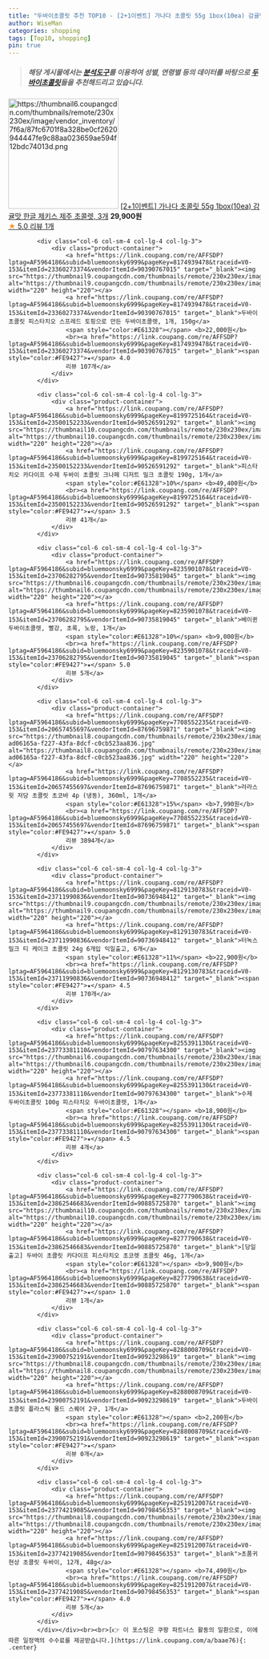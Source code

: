 ```yaml
---
title: "두바이초콜릿 추천 TOP10 - [2+1이벤트] 가나다 초콜릿 55g 1box(10ea) 감귤맛 한글 제키스 제주 초콜렛, 3개"
author: WiseMan
categories: shopping
tags: [Top10, shopping]
pin: true
---
```


> ##### 해당 게시물에서는 [**분석도구**](https://itemscout.io/)를 이용하여 **성별**, **연령별** 등의 데이터를 바탕으로 [**두바이초콜릿**](https://link.coupang.com/a/baae76)들을 추천해드리고 있습니다.
<div class="container"><div class="row">
            <div class="col-6 col-sm-4 col-lg-4 col-lg-3">
                <div class="product-container">
                    <a href="https://link.coupang.com/re/AFFSDP?lptag=AF5964186&subid=bluemoonsky6999&pageKey=7290111935&traceid=V0-153&itemId=18630745055&vendorItemId=85766043816" target="_blank"><img src="https://thumbnail6.coupangcdn.com/thumbnails/remote/230x230ex/image/vendor_inventory/7f6a/87fc6701f8a328be0cf2620944447fe9c88aa023659ae594f12bdc74013d.png" alt="https://thumbnail6.coupangcdn.com/thumbnails/remote/230x230ex/image/vendor_inventory/7f6a/87fc6701f8a328be0cf2620944447fe9c88aa023659ae594f12bdc74013d.png" width="220" height="220"></a>
                    <a href="https://link.coupang.com/re/AFFSDP?lptag=AF5964186&subid=bluemoonsky6999&pageKey=7290111935&traceid=V0-153&itemId=18630745055&vendorItemId=85766043816" target="_blank">[2+1이벤트] 가나다 초콜릿 55g 1box(10ea) 감귤맛 한글 제키스 제주 초콜렛, 3개</a>
                    <span style="color:#E61328"></span> <b>29,900원</b>
                    <br><a href="https://link.coupang.com/re/AFFSDP?lptag=AF5964186&subid=bluemoonsky6999&pageKey=7290111935&traceid=V0-153&itemId=18630745055&vendorItemId=85766043816" target="_blank"><span style="color:#FE9427">★</span> 5.0
                    리뷰 1개</a>
                </div>
            </div>
            
            <div class="col-6 col-sm-4 col-lg-4 col-lg-3">
                <div class="product-container">
                    <a href="https://link.coupang.com/re/AFFSDP?lptag=AF5964186&subid=bluemoonsky6999&pageKey=8174939478&traceid=V0-153&itemId=23360273374&vendorItemId=90390767015" target="_blank"><img src="https://thumbnail9.coupangcdn.com/thumbnails/remote/230x230ex/image/vendor_inventory/08b5/fb8e0f5ae9646460d5d99590e923e16b7352b10ca85b1b441b23daa8a328.jpg" alt="https://thumbnail9.coupangcdn.com/thumbnails/remote/230x230ex/image/vendor_inventory/08b5/fb8e0f5ae9646460d5d99590e923e16b7352b10ca85b1b441b23daa8a328.jpg" width="220" height="220"></a>
                    <a href="https://link.coupang.com/re/AFFSDP?lptag=AF5964186&subid=bluemoonsky6999&pageKey=8174939478&traceid=V0-153&itemId=23360273374&vendorItemId=90390767015" target="_blank">두바이 초콜릿 피스타치오 스프레드 토핑으로 만든 두바이초콜렛, 1개, 150g</a>
                    <span style="color:#E61328"></span> <b>22,000원</b>
                    <br><a href="https://link.coupang.com/re/AFFSDP?lptag=AF5964186&subid=bluemoonsky6999&pageKey=8174939478&traceid=V0-153&itemId=23360273374&vendorItemId=90390767015" target="_blank"><span style="color:#FE9427">★</span> 4.0
                    리뷰 107개</a>
                </div>
            </div>
            
            <div class="col-6 col-sm-4 col-lg-4 col-lg-3">
                <div class="product-container">
                    <a href="https://link.coupang.com/re/AFFSDP?lptag=AF5964186&subid=bluemoonsky6999&pageKey=8199725164&traceid=V0-153&itemId=23500152233&vendorItemId=90526591292" target="_blank"><img src="https://thumbnail10.coupangcdn.com/thumbnails/remote/230x230ex/image/vendor_inventory/2e25/a6971200b0ccded65b59df2ab0d62d15377c75a46ab9eb97a31670579517.png" alt="https://thumbnail10.coupangcdn.com/thumbnails/remote/230x230ex/image/vendor_inventory/2e25/a6971200b0ccded65b59df2ab0d62d15377c75a46ab9eb97a31670579517.png" width="220" height="220"></a>
                    <a href="https://link.coupang.com/re/AFFSDP?lptag=AF5964186&subid=bluemoonsky6999&pageKey=8199725164&traceid=V0-153&itemId=23500152233&vendorItemId=90526591292" target="_blank">피스타치오 카다이프 수제 두바이 초콜릿 크나페 디저트 밀크 초콜릿 190g, 1개</a>
                    <span style="color:#E61328">10%</span> <b>49,400원</b>
                    <br><a href="https://link.coupang.com/re/AFFSDP?lptag=AF5964186&subid=bluemoonsky6999&pageKey=8199725164&traceid=V0-153&itemId=23500152233&vendorItemId=90526591292" target="_blank"><span style="color:#FE9427">★</span> 3.5
                    리뷰 41개</a>
                </div>
            </div>
            
            <div class="col-6 col-sm-4 col-lg-4 col-lg-3">
                <div class="product-container">
                    <a href="https://link.coupang.com/re/AFFSDP?lptag=AF5964186&subid=bluemoonsky6999&pageKey=8235901078&traceid=V0-153&itemId=23706282795&vendorItemId=90735819045" target="_blank"><img src="https://thumbnail6.coupangcdn.com/thumbnails/remote/230x230ex/image/vendor_inventory/7fa4/bd570adf7983412da6c534c01a3643390c53a8cee7dd4d012eac44bdbf0f.jpg" alt="https://thumbnail6.coupangcdn.com/thumbnails/remote/230x230ex/image/vendor_inventory/7fa4/bd570adf7983412da6c534c01a3643390c53a8cee7dd4d012eac44bdbf0f.jpg" width="220" height="220"></a>
                    <a href="https://link.coupang.com/re/AFFSDP?lptag=AF5964186&subid=bluemoonsky6999&pageKey=8235901078&traceid=V0-153&itemId=23706282795&vendorItemId=90735819045" target="_blank">베이퀸 두바이초콜렛, 빨강, 초록, 노랑, 1개</a>
                    <span style="color:#E61328">10%</span> <b>9,000원</b>
                    <br><a href="https://link.coupang.com/re/AFFSDP?lptag=AF5964186&subid=bluemoonsky6999&pageKey=8235901078&traceid=V0-153&itemId=23706282795&vendorItemId=90735819045" target="_blank"><span style="color:#FE9427">★</span> 5.0
                    리뷰 5개</a>
                </div>
            </div>
            
            <div class="col-6 col-sm-4 col-lg-4 col-lg-3">
                <div class="product-container">
                    <a href="https://link.coupang.com/re/AFFSDP?lptag=AF5964186&subid=bluemoonsky6999&pageKey=7708552235&traceid=V0-153&itemId=20657455697&vendorItemId=87696759871" target="_blank"><img src="https://thumbnail8.coupangcdn.com/thumbnails/remote/230x230ex/image/retail/images/874217837638740-ad06165a-f227-43fa-8dcf-c0cb523aa836.jpg" alt="https://thumbnail8.coupangcdn.com/thumbnails/remote/230x230ex/image/retail/images/874217837638740-ad06165a-f227-43fa-8dcf-c0cb523aa836.jpg" width="220" height="220"></a>
                    <a href="https://link.coupang.com/re/AFFSDP?lptag=AF5964186&subid=bluemoonsky6999&pageKey=7708552235&traceid=V0-153&itemId=20657455697&vendorItemId=87696759871" target="_blank">라라스윗 저당 초콜릿 초코바 4p (냉동), 360ml, 1개</a>
                    <span style="color:#E61328">15%</span> <b>7,990원</b>
                    <br><a href="https://link.coupang.com/re/AFFSDP?lptag=AF5964186&subid=bluemoonsky6999&pageKey=7708552235&traceid=V0-153&itemId=20657455697&vendorItemId=87696759871" target="_blank"><span style="color:#FE9427">★</span> 5.0
                    리뷰 3894개</a>
                </div>
            </div>
            
            <div class="col-6 col-sm-4 col-lg-4 col-lg-3">
                <div class="product-container">
                    <a href="https://link.coupang.com/re/AFFSDP?lptag=AF5964186&subid=bluemoonsky6999&pageKey=8129130783&traceid=V0-153&itemId=23711990836&vendorItemId=90736948412" target="_blank"><img src="https://thumbnail9.coupangcdn.com/thumbnails/remote/230x230ex/image/vendor_inventory/e082/e775821d13893fcac60471904d357090908e48723c2983124f4b7802ba84.png" alt="https://thumbnail9.coupangcdn.com/thumbnails/remote/230x230ex/image/vendor_inventory/e082/e775821d13893fcac60471904d357090908e48723c2983124f4b7802ba84.png" width="220" height="220"></a>
                    <a href="https://link.coupang.com/re/AFFSDP?lptag=AF5964186&subid=bluemoonsky6999&pageKey=8129130783&traceid=V0-153&itemId=23711990836&vendorItemId=90736948412" target="_blank">터녹스 밀크 티 케이크 초콜릿 24g 6개입 익일출고, 6개</a>
                    <span style="color:#E61328">11%</span> <b>22,900원</b>
                    <br><a href="https://link.coupang.com/re/AFFSDP?lptag=AF5964186&subid=bluemoonsky6999&pageKey=8129130783&traceid=V0-153&itemId=23711990836&vendorItemId=90736948412" target="_blank"><span style="color:#FE9427">★</span> 4.5
                    리뷰 170개</a>
                </div>
            </div>
            
            <div class="col-6 col-sm-4 col-lg-4 col-lg-3">
                <div class="product-container">
                    <a href="https://link.coupang.com/re/AFFSDP?lptag=AF5964186&subid=bluemoonsky6999&pageKey=8255391130&traceid=V0-153&itemId=23773381110&vendorItemId=90797634300" target="_blank"><img src="https://thumbnail6.coupangcdn.com/thumbnails/remote/230x230ex/image/vendor_inventory/d807/3980922d2f8b3e8b80b46dcffabb52c1c655fc18e7e4f819e28260a23d8c.jpg" alt="https://thumbnail6.coupangcdn.com/thumbnails/remote/230x230ex/image/vendor_inventory/d807/3980922d2f8b3e8b80b46dcffabb52c1c655fc18e7e4f819e28260a23d8c.jpg" width="220" height="220"></a>
                    <a href="https://link.coupang.com/re/AFFSDP?lptag=AF5964186&subid=bluemoonsky6999&pageKey=8255391130&traceid=V0-153&itemId=23773381110&vendorItemId=90797634300" target="_blank">수제 두바이초콜릿 100g 피스타치오 두바이초콜렛, 1개</a>
                    <span style="color:#E61328"></span> <b>18,900원</b>
                    <br><a href="https://link.coupang.com/re/AFFSDP?lptag=AF5964186&subid=bluemoonsky6999&pageKey=8255391130&traceid=V0-153&itemId=23773381110&vendorItemId=90797634300" target="_blank"><span style="color:#FE9427">★</span> 4.5
                    리뷰 4개</a>
                </div>
            </div>
            
            <div class="col-6 col-sm-4 col-lg-4 col-lg-3">
                <div class="product-container">
                    <a href="https://link.coupang.com/re/AFFSDP?lptag=AF5964186&subid=bluemoonsky6999&pageKey=8277790638&traceid=V0-153&itemId=23862546683&vendorItemId=90885725870" target="_blank"><img src="https://thumbnail10.coupangcdn.com/thumbnails/remote/230x230ex/image/vendor_inventory/f0da/5c36064c2b106dad8f226b393ebad6dd149be144ce4e313ec424ef884139.png" alt="https://thumbnail10.coupangcdn.com/thumbnails/remote/230x230ex/image/vendor_inventory/f0da/5c36064c2b106dad8f226b393ebad6dd149be144ce4e313ec424ef884139.png" width="220" height="220"></a>
                    <a href="https://link.coupang.com/re/AFFSDP?lptag=AF5964186&subid=bluemoonsky6999&pageKey=8277790638&traceid=V0-153&itemId=23862546683&vendorItemId=90885725870" target="_blank">[당일출고] 두바이 초콜릿 카다이프 피스타치오 초코렛 초콜릿 46g, 1개</a>
                    <span style="color:#E61328"></span> <b>9,900원</b>
                    <br><a href="https://link.coupang.com/re/AFFSDP?lptag=AF5964186&subid=bluemoonsky6999&pageKey=8277790638&traceid=V0-153&itemId=23862546683&vendorItemId=90885725870" target="_blank"><span style="color:#FE9427">★</span> 1.0
                    리뷰 1개</a>
                </div>
            </div>
            
            <div class="col-6 col-sm-4 col-lg-4 col-lg-3">
                <div class="product-container">
                    <a href="https://link.coupang.com/re/AFFSDP?lptag=AF5964186&subid=bluemoonsky6999&pageKey=8288008709&traceid=V0-153&itemId=23900752191&vendorItemId=90923298619" target="_blank"><img src="https://thumbnail8.coupangcdn.com/thumbnails/remote/230x230ex/image/vendor_inventory/0606/6f39f8862359478e975cc6a81114ac9d88340ece82e4cb785325c6f472fa.jpg" alt="https://thumbnail8.coupangcdn.com/thumbnails/remote/230x230ex/image/vendor_inventory/0606/6f39f8862359478e975cc6a81114ac9d88340ece82e4cb785325c6f472fa.jpg" width="220" height="220"></a>
                    <a href="https://link.coupang.com/re/AFFSDP?lptag=AF5964186&subid=bluemoonsky6999&pageKey=8288008709&traceid=V0-153&itemId=23900752191&vendorItemId=90923298619" target="_blank">두바이 초콜릿 플라스틱 몰드 스퀘어 2구, 1개</a>
                    <span style="color:#E61328"></span> <b>2,200원</b>
                    <br><a href="https://link.coupang.com/re/AFFSDP?lptag=AF5964186&subid=bluemoonsky6999&pageKey=8288008709&traceid=V0-153&itemId=23900752191&vendorItemId=90923298619" target="_blank"><span style="color:#FE9427">★</span> 
                    리뷰 0개</a>
                </div>
            </div>
            
            <div class="col-6 col-sm-4 col-lg-4 col-lg-3">
                <div class="product-container">
                    <a href="https://link.coupang.com/re/AFFSDP?lptag=AF5964186&subid=bluemoonsky6999&pageKey=8251912007&traceid=V0-153&itemId=23774219085&vendorItemId=90798456353" target="_blank"><img src="https://thumbnail8.coupangcdn.com/thumbnails/remote/230x230ex/image/vendor_inventory/2d47/886a2ca9a18ac281ce98ebcae975e44fec8cbc24dcec6ab8d668a66708d6.jpg" alt="https://thumbnail8.coupangcdn.com/thumbnails/remote/230x230ex/image/vendor_inventory/2d47/886a2ca9a18ac281ce98ebcae975e44fec8cbc24dcec6ab8d668a66708d6.jpg" width="220" height="220"></a>
                    <a href="https://link.coupang.com/re/AFFSDP?lptag=AF5964186&subid=bluemoonsky6999&pageKey=8251912007&traceid=V0-153&itemId=23774219085&vendorItemId=90798456353" target="_blank">초품귀현상 초콜릿 두바이, 12개, 48g</a>
                    <span style="color:#E61328"></span> <b>74,490원</b>
                    <br><a href="https://link.coupang.com/re/AFFSDP?lptag=AF5964186&subid=bluemoonsky6999&pageKey=8251912007&traceid=V0-153&itemId=23774219085&vendorItemId=90798456353" target="_blank"><span style="color:#FE9427">★</span> 4.0
                    리뷰 5개</a>
                </div>
            </div>
            </div></div><br><br>[👉 이 포스팅은 쿠팡 파트너스 활동의 일환으로, 이에 따른 일정액의 수수료를 제공받습니다.](https://link.coupang.com/a/baae76){: .center}